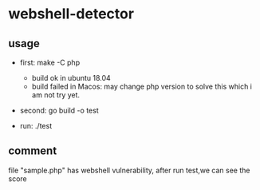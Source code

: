 # webshell-detector

## usage

- first: make -C php
	- build ok in ubuntu 18.04
	- build failed in Macos:  may change php version to solve this which i am not try yet.

- second: go build -o test
- run: ./test

## comment
file "sample.php" has webshell vulnerability, after run test,we can see the score 
